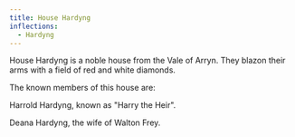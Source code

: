```yaml
---
title: House Hardyng
inflections:
  - Hardyng
---
```


House Hardyng is a noble house from the Vale of Arryn. They blazon their arms with a field of red and white diamonds.

The known members of this house are:

Harrold Hardyng, known as "Harry the Heir".

Deana Hardyng, the wife of Walton Frey.


